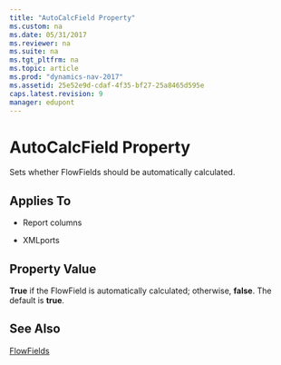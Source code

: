 ```yaml
---
title: "AutoCalcField Property"
ms.custom: na
ms.date: 05/31/2017
ms.reviewer: na
ms.suite: na
ms.tgt_pltfrm: na
ms.topic: article
ms.prod: "dynamics-nav-2017"
ms.assetid: 25e52e9d-cdaf-4f35-bf27-25a8465d595e
caps.latest.revision: 9
manager: edupont
---
```

# AutoCalcField Property
Sets whether FlowFields should be automatically calculated.  
  
## Applies To  
  
-   Report columns  
  
-   XMLports  
  
## Property Value  
 **True** if the FlowField is automatically calculated; otherwise, **false**. The default is **true**.  
  
## See Also  
 [FlowFields](FlowFields.md)